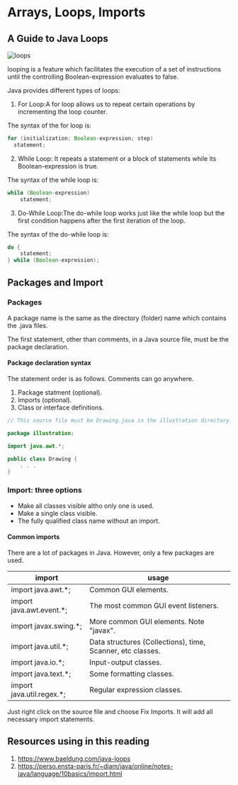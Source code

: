 # Arrays, Loops, Imports

## A Guide to Java Loops

![loops](https://static.javatpoint.com/images/java-loops.png)

looping is a feature which facilitates the execution of a set of instructions until the controlling Boolean-expression evaluates to false.

Java provides different types of loops:

1. For Loop:A for loop  allows us to repeat certain operations by incrementing the loop counter.

The syntax of the for loop is:

```java
for (initialization; Boolean-expression; step) 
  statement;
```

2. While Loop: It repeats a statement or a block of statements while its Boolean-expression is true.

The syntax of the while loop is:

```java
while (Boolean-expression) 
    statement;
```

3. Do-While Loop:The do-while loop works just like the while loop but the first condition happens after the first iteration of the loop.

The syntax of the do-while loop is:

```java
do {
    statement;
} while (Boolean-expression);
```

## Packages and Import

### Packages

A package name is the same as the directory (folder) name which contains the .java files.

The first statement, other than comments, in a Java source file, must be the package declaration.

#### Package declaration syntax

The statement order is as follows. Comments can go anywhere.

1. Package statment (optional).
2. Imports (optional).
3. Class or interface definitions.

```java
// This source file must be Drawing.java in the illustration directory.

package illustration;

import java.awt.*;

public class Drawing {
    . . .
}
```

### Import: three options

* Make all classes visible altho only one is used.
* Make a single class visible.
* The fully qualified class name without an import.

#### Common imports

There are a lot of packages in Java. However, only a few packages are used.

|import|usage                           |
|------------------|--------------------|
|import java.awt.*;|Common GUI elements.|
|import java.awt.event.*;|The most common GUI event listeners.|
|import javax.swing.*;|More common GUI elements. Note "javax".|
|import java.util.*;|Data structures (Collections), time, Scanner, etc classes.|
|import java.io.*;|Input-output classes.|
|import java.text.*;|Some formatting classes.|
|import java.util.regex.*;|Regular expression classes.|

 Just right click on the source file and choose Fix Imports. It will add all necessary import statements.

## Resources using in this reading

1. <https://www.baeldung.com/java-loops>
2. <https://perso.ensta-paris.fr/~diam/java/online/notes-java/language/10basics/import.html>
